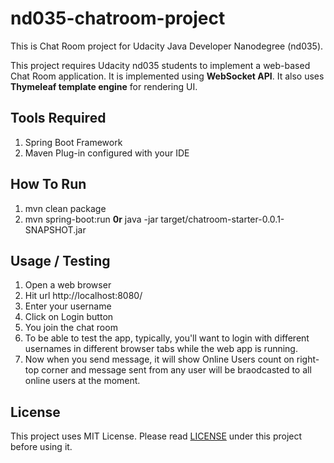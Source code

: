 # nd035-chatroom-project
This is Chat Room project for Udacity Java Developer Nanodegree (nd035).

This project requires Udacity nd035 students to implement a web-based Chat Room application.
It is implemented using **WebSocket API**. It also uses **Thymeleaf template engine** for rendering UI. 

## Tools Required
1. Spring Boot Framework
2. Maven Plug-in configured with your IDE

## How To Run
1. mvn clean package
2. mvn spring-boot:run **0r** java -jar target/chatroom-starter-0.0.1-SNAPSHOT.jar

## Usage / Testing
1. Open a web browser
2. Hit url http://localhost:8080/
3. Enter your username
4. Click on Login button 
5. You join the chat room
6. To be able to test the app, typically, you'll want to login with different usernames in different 
   browser tabs while the web app is running.
6. Now when you send message, it will show Online Users count on right-top corner and message sent 
   from any user will be braodcasted to all online users at the moment.

## License
This project uses MIT License. Please read [LICENSE](https://github.com/kalyani7t/nd035-chatroom-project/blob/master/LICENSE) under this project before using it.

